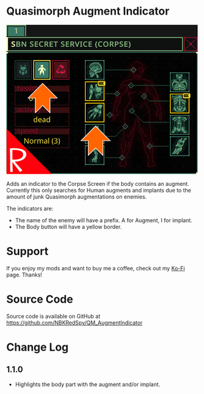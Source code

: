# Quasimorph Augment Indicator

![thumbnail icon](media/thumbnail.png)

Adds an indicator to the Corpse Screen if the body contains an augment.
Currently this only searches for Human augments and implants due to the amount of junk Quasimorph augmentations on enemies.

The indicators are:
* The name of the enemy will have a prefix.  A for Augment, I for implant.
* The Body button will have a yellow border.

# Support
If you enjoy my mods and want to buy me a coffee, check out my [Ko-Fi](https://ko-fi.com/nbkredspy71915) page.
Thanks!

# Source Code
Source code is available on GitHub at https://github.com/NBKRedSpy/QM_AugmentIndicator

# Change Log
## 1.1.0
* Highlights the body part with the augment and/or implant.
